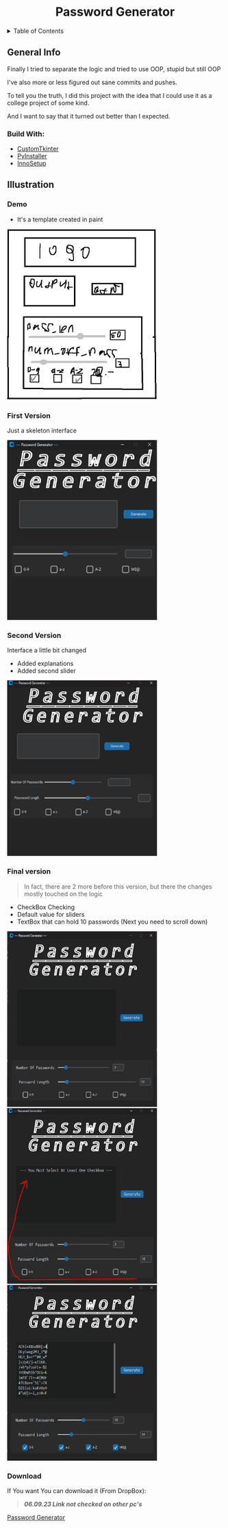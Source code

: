 <H1 id="up" align="center" > Password Generator</H1>

<details>
  <summary>Table of Contents</summary>
  <ol >
    <li >
      <a href="#info">About The Project</a>
      <ul>
        <li><a href="#build_with">Build With</a></li>
      </ul>
    </li>
    <li>
      <a href="#illustration">Illustration</a>
      <ul>
        <li><a href="#fv">First Version</a></li>
        <li><a href="#sv">Second Version</a></li>
        <li><a href="#final">Final Version</a></li>
      </ul>
    </li>
    <li><a href="#install">Download</a></li>
    
  </ol>
</details>


<H2 id="info"> General Info </H2>
Finally I tried to separate the logic and tried to use OOP, stupid but still OOP

I've also more or less figured out sane commits and pushes.

To tell you the truth, I did this project with the idea that I could use it as a college project of some kind.

And I want to say that it turned out better than I expected.

<H3 id="build_with"> Build With: </H3>

* <a href="https://customtkinter.tomschimansky.com/">CustomTkinter </a>
* <a href="https://pyinstaller.org/en/stable/">PyInstaller</a>
* <a href="https://jrsoftware.org/isinfo.php">InnoSetup</a>


<H2 id="illustration"> Illustration </H2>

<H3> Demo </H3>

* It's a template created in paint

 <img src="img_for_git/demo_pass_gen.png" alt="Logo" width="350" height="400">

<H3 id="fv"> First Version </H3>

Just a skeleton interface

<img src="img_for_git/First_version.png" alt="Logo" width="350" height="420">

<H3 id="sv"> Second Version </H3>

Interface a little bit changed

* Added explanations
* Added second slider

<img src="img_for_git/second_version.png" alt="Logo" width="350" height="410">

<H3 id="final"> Final version </H3>


>In fact, there are 2 more before this version, but there the changes mostly touched on the logic

* CheckBox Checking
* Default value for sliders
* TextBox that can hold 10 passwords (Next you need to scroll down)

<img src="img_for_git/Final_version.png" alt="Logo" width="350" height="410">

<img src="img_for_git/Final_version2.png" alt="Logo" width="350" height="410">
<img src="img_for_git/Final_version3.png" alt="Logo" width="350" height="410">

<H3 id="install"> Download </H3>

If You want You can download it (From DropBox):

> ***06.09.23 Link not checked on other pc's***
> 

<a href="https://www.dropbox.com/sh/h1dft6eb7fmf7lg/AAB4-uVJa-VuchxmxI2E2ru8a?dl=0">Password Generator</a>


